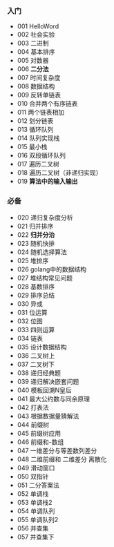 
### 入门
- 001 HelloWord
- 002 社会实验
- 003 二进制
- 004 基本排序
- 005 对数器
- 006 **二分法**
- 007 时间复杂度
- 008 数据结构
- 009 反转单链表
- 010 合并两个有序链表
- 011 两个链表相加
- 012 划分链表
- 013 循环队列
- 014 队列实现栈
- 015 最小栈
- 016 双段循环队列
- 017 遍历二叉树
- 018 遍历二叉树（非递归实现）
- 019 **算法中的输入输出**
### 必备
- 020 递归复杂度分析
- 021 归并排序
- 022 **归并分治**
- 023 随机快排
- 024 随机选择算法
- 025 堆排序
- 026 golang中的数据结构
- 027 堆结构常见问题
- 028 基数排序
- 029 排序总结
- 030 异或
- 031 位运算
- 032 位图
- 033 四则运算
- 034 链表
- 035 设计数据结构
- 036 二叉树上
- 037 二叉树下
- 038 递归经典题
- 039 递归解决嵌套问题
- 040 模板回溯N皇后
- 041 最大公约数与同余原理
- 042 打表法
- 043 根据数据量猜解法
- 044 前缀树
- 045 前缀树应用
- 046 前缀和-数组
- 047 一维差分与等差数列差分
- 048 二维前缀和 二维差分 离散化
- 049 滑动窗口
- 050 双指针
- 051 二分答案法
- 052 单调栈
- 053 单调栈2
- 054 单调队列
- 055 单调队列2
- 056 并查集
- 057 并查集下